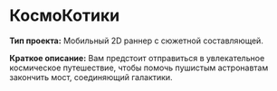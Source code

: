 <h1>КосмоКотики</h2>
<b>Тип проекта:</b> Мобильный 2D раннер с сюжетной составляющей.
<p><b>Краткое описание:</b> Вам предстоит отправиться в увлекательное космическое путешествие, чтобы помочь пушистым астронавтам закончить мост, соединяющий галактики.
